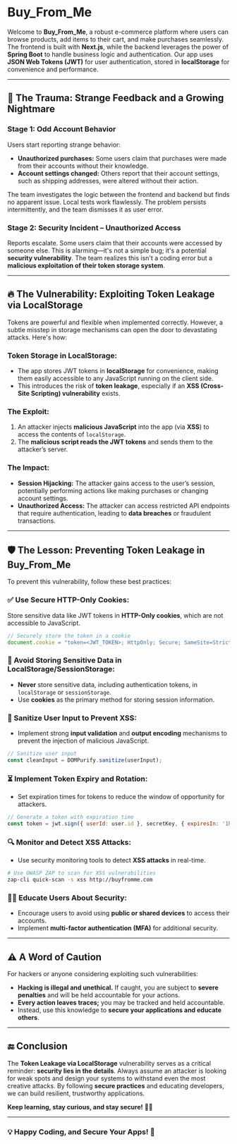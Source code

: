 # Buy_From_Me

Welcome to **Buy_From_Me**, a robust e-commerce platform where users can browse products, add items to their cart, and make purchases seamlessly. The frontend is built with **Next.js**, while the backend leverages the power of **Spring Boot** to handle business logic and authentication. Our app uses **JSON Web Tokens (JWT)** for user authentication, stored in **localStorage** for convenience and performance.

---

## 🚨 The Trauma: Strange Feedback and a Growing Nightmare

### Stage 1: Odd Account Behavior
Users start reporting strange behavior:

- **Unauthorized purchases:** Some users claim that purchases were made from their accounts without their knowledge.
- **Account settings changed:** Others report that their account settings, such as shipping addresses, were altered without their action.

The team investigates the logic between the frontend and backend but finds no apparent issue. Local tests work flawlessly. The problem persists intermittently, and the team dismisses it as user error.

### Stage 2: Security Incident – Unauthorized Access
Reports escalate. Some users claim that their accounts were accessed by someone else. This is alarming—it's not a simple bug; it's a potential **security vulnerability**. The team realizes this isn't a coding error but a **malicious exploitation of their token storage system**.

---

## 🔥 The Vulnerability: Exploiting Token Leakage via LocalStorage

Tokens are powerful and flexible when implemented correctly. However, a subtle misstep in storage mechanisms can open the door to devastating attacks. Here's how:

### Token Storage in LocalStorage:
- The app stores JWT tokens in **localStorage** for convenience, making them easily accessible to any JavaScript running on the client side.
- This introduces the risk of **token leakage**, especially if an **XSS (Cross-Site Scripting) vulnerability** exists.

### The Exploit:
1. An attacker injects **malicious JavaScript** into the app (via **XSS**) to access the contents of `localStorage`.
2. The **malicious script reads the JWT tokens** and sends them to the attacker’s server.

### The Impact:
- **Session Hijacking:** The attacker gains access to the user’s session, potentially performing actions like making purchases or changing account settings.
- **Unauthorized Access:** The attacker can access restricted API endpoints that require authentication, leading to **data breaches** or fraudulent transactions.

---

## 🛡️ The Lesson: Preventing Token Leakage in Buy_From_Me

To prevent this vulnerability, follow these best practices:

### ✅ Use Secure HTTP-Only Cookies:
Store sensitive data like JWT tokens in **HTTP-Only cookies**, which are not accessible to JavaScript.

```javascript
// Securely store the token in a cookie
document.cookie = "token=<JWT_TOKEN>; HttpOnly; Secure; SameSite=Strict";
```

### 🚫 Avoid Storing Sensitive Data in LocalStorage/SessionStorage:
- **Never** store sensitive data, including authentication tokens, in `localStorage` or `sessionStorage`.
- Use **cookies** as the primary method for storing session information.

### 🛑 Sanitize User Input to Prevent XSS:
- Implement strong **input validation** and **output encoding** mechanisms to prevent the injection of malicious JavaScript.

```javascript
// Sanitize user input
const cleanInput = DOMPurify.sanitize(userInput);
```

### ⏳ Implement Token Expiry and Rotation:
- Set expiration times for tokens to reduce the window of opportunity for attackers.

```javascript
// Generate a token with expiration time
const token = jwt.sign({ userId: user.id }, secretKey, { expiresIn: '1h' });
```

### 🔍 Monitor and Detect XSS Attacks:
- Use security monitoring tools to detect **XSS attacks** in real-time.

```bash
# Use OWASP ZAP to scan for XSS vulnerabilities
zap-cli quick-scan -s xss http://buyfromme.com
```

### 👩‍🏫 Educate Users About Security:
- Encourage users to avoid using **public or shared devices** to access their accounts.
- Implement **multi-factor authentication (MFA)** for additional security.

---

## ⚠️ A Word of Caution
For hackers or anyone considering exploiting such vulnerabilities:

- **Hacking is illegal and unethical.** If caught, you are subject to **severe penalties** and will be held accountable for your actions.
- **Every action leaves traces;** you may be tracked and held accountable.
- Instead, use this knowledge to **secure your applications and educate others**.

---

## 🔚 Conclusion
The **Token Leakage via LocalStorage** vulnerability serves as a critical reminder: **security lies in the details**. Always assume an attacker is looking for weak spots and design your systems to withstand even the most creative attacks. By following **secure practices** and educating developers, we can build resilient, trustworthy applications.

**Keep learning, stay curious, and stay secure!** 🔐🚀

---

### 💡 Happy Coding, and Secure Your Apps! 🎯